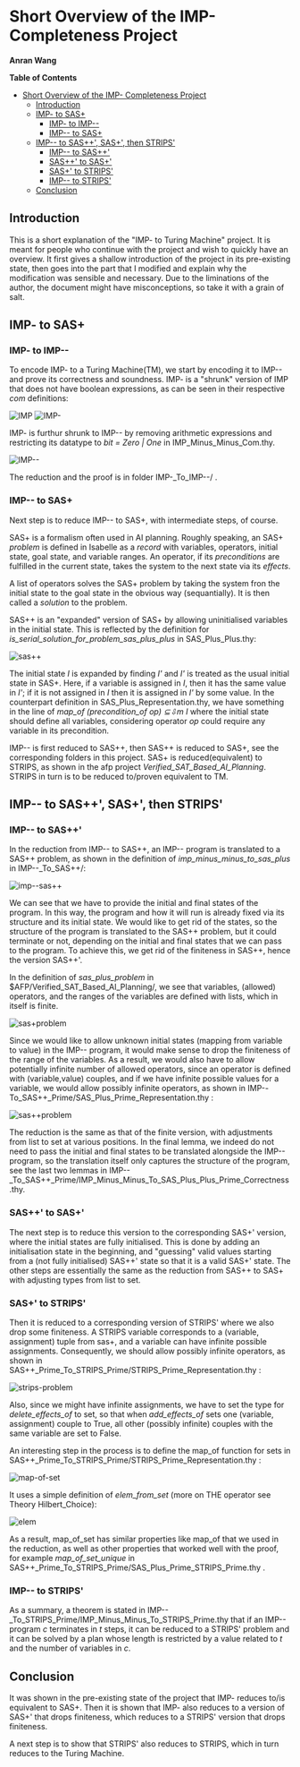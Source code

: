 # Short Overview of the IMP- Completeness Project #
**Anran Wang**
  
**Table of Contents**
- [Short Overview of the IMP- Completeness Project](#short-overview-of-the-imp--completeness-project)
  - [Introduction](#introduction)
  - [IMP- to SAS+](#imp--to-sas)
    - [IMP- to IMP--](#imp--to-imp--)
    - [IMP-- to SAS+](#imp---to-sas)
  - [IMP-- to SAS++', SAS+', then STRIPS'](#imp---to-sas-sas-then-strips)
    - [IMP-- to SAS++'](#imp---to-sas-1)
    - [SAS++' to SAS+'](#sas-to-sas)
    - [SAS+' to STRIPS'](#sas-to-strips)
    - [IMP-- to STRIPS'](#imp---to-strips)
  - [Conclusion](#conclusion)

## Introduction ##
This is a short explanation of the "IMP- to Turing Machine" project. It is meant for people who continue with the project and wish to quickly have an overview.
It first gives a shallow introduction of the project in its pre-existing state, then goes into the part that I modified and explain why the modification was sensible and necessary. 
Due to the liminations of the author, the document might have misconceptions, so take it with a grain of salt. 

## IMP- to SAS+ ##
### IMP- to IMP-- ###
To encode IMP- to a Turing Machine(TM), we start by encoding it to IMP-- and prove its correctness and soundness. IMP- is a "shrunk" version of IMP that does not have boolean expressions, as can be seen in their respective *com* definitions:

![IMP](./images/imp.png)
![IMP-](./images/imp-.png)

IMP- is furthur shrunk to IMP-- by removing arithmetic expressions and restricting its datatype to *bit = Zero | One* in IMP_Minus_Minus_Com.thy.

![IMP--](./images/imp--.jpg)

The reduction and the proof is in folder IMP-_To_IMP--/ .

### IMP-- to SAS+ ###
Next step is to reduce IMP-- to SAS+, with intermediate steps, of course.

SAS+ is a formalism often used in AI planning. Roughly speaking, an SAS+ *problem* is defined in Isabelle as a *record* with variables, operators, initial state, goal state, and variable ranges.
An operator, if its *preconditions* are fulfilled in the current state, takes the system to the next state via its *effects*.

A list of operators solves the SAS+ problem by taking the system fron the initial state to the goal state in the obvious way (sequantially). It is then called a *solution* to the problem.

SAS++ is an "expanded" version of SAS+ by allowing uninitialised variables in the initial state.
This is reflected by the definition for *is_serial_solution_for_problem_sas_plus_plus* in SAS_Plus_Plus.thy:

![sas++](./images/sas%2B%2B_solution.jpg)

The initial state *I* is expanded by finding *I'* and *I'* is treated as the usual initial state in SAS+. Here, if a variable is assigned in *I*, then it has the same value in *I'*; if it is not assigned in *I* then it is assigned in *I'* by some value.
In the counterpart definition in SAS_Plus_Representation.thy, we have something in the line of *map_of (precondition_of op) ⊆⇩m I* where the initial state should define all variables, considering operator *op* could require any variable in its precondition.

IMP-- is first reduced to SAS++, then SAS++ is reduced to SAS+, see the corresponding folders in this project. SAS+ is reduced(equivalent) to STRIPS, as shown in the afp project *Verified_SAT_Based_AI_Planning*. STRIPS in turn is to be reduced to/proven equivalent to TM.

## IMP-- to SAS++', SAS+', then STRIPS' ##
### IMP-- to SAS++' ###
In the reduction from IMP-- to SAS++, an IMP-- program is translated to a SAS++ problem, as shown in the definition of *imp_minus_minus_to_sas_plus* in IMP--_To_SAS++/: 

![imp--sas++](./images/imp--sas%2B%2B.jpg)

We can see that we have to provide the initial and final states of the program. In this way, the program and how it will run is already fixed via its structure and its initial state. 
We would like to get rid of the states, so the structure of the program is translated to the SAS++ problem, but it could terminate or not, depending on the initial and final states that we can pass to the program. To achieve this, we get rid of the finiteness in SAS++, hence the version SAS++'. 

In the definition of *sas_plus_problem* in $AFP/Verified_SAT_Based_AI_Planning/, we see that variables, (allowed) operators, and the ranges of the variables are defined with lists, which in itself is finite. 

![sas+problem](./images/sas%2Bproblem.jpg)

Since we would like to allow unknown initial states (mapping from variable to value) in the IMP-- program, it would make sense to drop the finiteness of the range of the variables. As a result, we would also have to allow potentially infinite number of allowed operators, since an operator is defined with (variable,value) couples, and if we have infinite possible values for a variable, we would allow possibly infinite operators, as shown in IMP--To_SAS++_Prime/SAS_Plus_Prime_Representation.thy :

![sas++problem](./images/sas%2Bprime_problem.jpg) 

The reduction is the same as that of the finite version, with adjustments from list to set at various positions. In the final lemma, we indeed do not need to pass the initial and final states to be translated alongside the IMP-- program, so the translation itself only captures the structure of the program, see the last two lemmas in IMP--_To_SAS++_Prime/IMP_Minus_Minus_To_SAS_Plus_Plus_Prime_Correctness.thy.

### SAS++' to SAS+' ###
The next step is to reduce this version to the corresponding SAS+' version, where the initial states are fully initialised. This is done by adding an initialisation state in the beginning, and "guessing" valid values starting from a (not fully initialised) SAS++' state so that it is a valid SAS+' state. The other steps are essentially the same as the reduction from SAS++ to SAS+ with adjusting types from list to set. 

### SAS+' to STRIPS' ###
Then it is reduced to a corresponding version of STRIPS' where we also drop some finiteness. 
A STRIPS variable corresponds to a (variable, assignment) tuple from sas+, and a variable can have infinite possible assignments. Consequently, we should allow possibly infinite operators, as shown in SAS++_Prime_To_STRIPS_Prime/STRIPS_Prime_Representation.thy : 

![strips-problem](./images/strips-problem.jpg)

Also, since we might have infinite assignments, we have to set the type for *delete_effects_of* to set, so that when *add_effects_of* sets one (variable, assignment) couple to True, all other (possibly infinite) couples with the same variable are set to False. 

An interesting step in the process is to define the map_of function for sets in SAS++_Prime_To_STRIPS_Prime/STRIPS_Prime_Representation.thy : 

![map-of-set](./images/map_of_set.jpg) 

It uses a simple definition of *elem_from_set* (more on THE operator see Theory Hilbert_Choice): 

![elem](./images/elem_from_set.jpg) 

As a result, map_of_set has similar properties like map_of that we used in the reduction, as well as other properties that worked well with the proof, for example *map_of_set_unique* in SAS++_Prime_To_STRIPS_Prime/SAS_Plus_Prime_STRIPS_Prime.thy . 

### IMP-- to STRIPS' ###
As a summary, a theorem is stated in IMP--_To_STRIPS_Prime/IMP_Minus_Minus_To_STRIPS_Prime.thy that if an IMP-- program *c* terminates in *t* steps, it can be reduced to a STRIPS' problem and it can be solved by a plan whose length is restricted by a value related to *t* and the number of variables in *c*. 

## Conclusion ##
It was shown in the pre-existing state of the project that IMP- reduces to/is equivalent to SAS+. 
Then it is shown that IMP- also reduces to a version of SAS+' that drops finiteness, which reduces to a STRIPS' version that drops finiteness. 

A next step is to show that STRIPS' also reduces to STRIPS, which in turn reduces to the Turing Machine. 